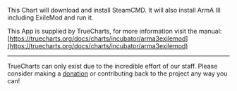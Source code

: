 This Chart will download and install SteamCMD. It will also install ArmA III including ExileMod and run it.

This App is supplied by TrueCharts, for more information visit the manual: [https://truecharts.org/docs/charts/incubator/arma3exilemod](https://truecharts.org/docs/charts/incubator/arma3exilemod)

---

TrueCharts can only exist due to the incredible effort of our staff.
Please consider making a [donation](https://truecharts.org/docs/about/sponsor) or contributing back to the project any way you can!
